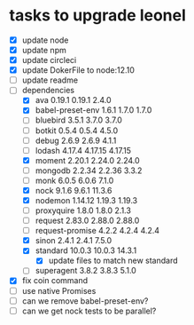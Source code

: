 # tasks to upgrade leonel

- [x] update node
- [x] update npm
- [x] update circleci
- [x] update DokerFile to node:12.10
- [ ] update readme
- [ ] dependencies
  - [x] ava                0.19.1   0.19.1    2.4.0
  - [x] babel-preset-env    1.6.1    1.7.0    1.7.0
  - [ ] bluebird            3.5.1    3.7.0    3.7.0
  - [ ] botkit              0.5.4    0.5.4    4.5.0
  - [ ] debug               2.6.9    2.6.9    4.1.1
  - [ ] lodash             4.17.4  4.17.15  4.17.15
  - [x] moment             2.20.1   2.24.0   2.24.0
  - [ ] mongodb            2.2.34   2.2.36    3.3.2
  - [ ] monk                6.0.5    6.0.6    7.1.0
  - [x] nock                9.1.6    9.6.1   11.3.6
  - [x] nodemon           1.14.12   1.19.3   1.19.3
  - [ ] proxyquire          1.8.0    1.8.0    2.1.3
  - [ ] request            2.83.0   2.88.0   2.88.0
  - [ ] request-promise     4.2.2    4.2.4    4.2.4
  - [x] sinon               2.4.1    2.4.1    7.5.0
  - [x] standard           10.0.3   10.0.3   14.3.1
    - [x] update files to match new standard
  - [ ] superagent          3.8.2    3.8.3    5.1.0
- [x] fix coin command
- [ ] use native Promises
- [ ] can we remove babel-preset-env?
- [ ] can we get nock tests to be parallel?
